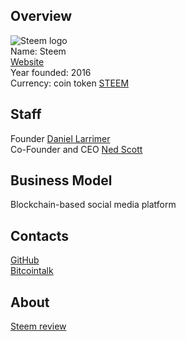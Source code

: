 ## Overview  
![Steem logo](https://files.coinmarketcap.com/static/img/coins/32x32/steem.png)  
    Name: Steem  
    [Website](https://steem.io/)  
    Year founded: 2016  
    Currency: coin token [STEEM](https://coinmarketcap.com/currencies/steem/)  
## Staff  
   Founder [Daniel Larrimer](/people/daniel_larrimer.md)  
   Co-Founder and CEO [Ned Scott](/people/ned_scott.md)  
## Business Model  
   Blockchain-based social media platform  
## Contacts  
   [GitHub](https://github.com/steemit)  
   [Bitcointalk](https://bitcointalk.org/index.php?topic=1466593)  
## About  
[Steem review](https://www.reddit.com/r/CryptoCurrency/comments/6hqh3w/steem_dollars_facebook_killer/)  




